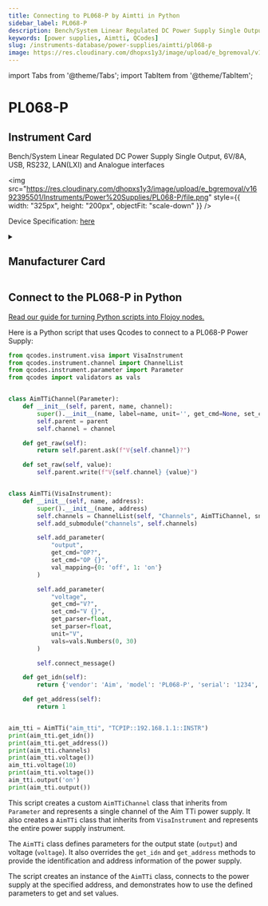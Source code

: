 ```yaml
---
title: Connecting to PL068-P by Aimtti in Python
sidebar_label: PL068-P
description: Bench/System Linear Regulated DC Power Supply Single Output, 6V/8A, USB, RS232, LAN(LXI) and Analogue interfaces
keywords: [power supplies, Aimtti, QCodes]
slug: /instruments-database/power-supplies/aimtti/pl068-p
image: https://res.cloudinary.com/dhopxs1y3/image/upload/e_bgremoval/v1692395501/Instruments/Power%20Supplies/PL068-P/file.png
---
```


import Tabs from '@theme/Tabs';
import TabItem from '@theme/TabItem';

# PL068-P

## Instrument Card

<div className="flex">

<div>

Bench/System Linear Regulated DC Power Supply Single Output, 6V/8A, USB, RS232, LAN(LXI) and Analogue interfaces

</div>

<img src="https://res.cloudinary.com/dhopxs1y3/image/upload/e_bgremoval/v1692395501/Instruments/Power%20Supplies/PL068-P/file.png" style={{ width: "325px", height: "200px", objectFit: "scale-down" }} />

</div>

<div className="flex text-center">

<p>Device Specification: <a target="\_blank" href="https://resources.aimtti.com/datasheets/AIM-PL+PL-P_series_DC_power_supplies_data_sheet-Iss5.pdf">here</a></p>

</div>

<details style={{ marginTop: "15px"}}>
<summary><h2>Manufacturer Card</h2></summary>

<img src="https://res.cloudinary.com/dhopxs1y3/image/upload/v1692125963/Instruments/Vendor%20Logos/Aimtti.png" style={{ width: "100%", height: "170px",objectFit: "scale-down" }} />

TTi (Thurlby Thandar Instruments) is a leading manufacturer of electronic test and measurement instruments. These products are sold throughout the world via carefully selected distributors and agents in each country. We are located in Huntingdon near to the famous university city of Cambridge, within one of the high technology areas of the United Kingdom.

<ul>
  <li>Headquarters: UK</li>
  <li>Yearly Revenue (millions, USD): 9000.0</li>
  <li>Vendor Website: <a href="https://www.aimtti.com/">here</a></li>
</ul>
</details>

## Connect to the PL068-P in Python

[Read our guide for turning Python scripts into Flojoy nodes.](https://docs.flojoy.ai/custom-nodes/creating-custom-node/)
<Tabs>
<TabItem value="QCodes" label="QCodes">

Here is a Python script that uses Qcodes to connect to a PL068-P Power Supply:

```python
from qcodes.instrument.visa import VisaInstrument
from qcodes.instrument.channel import ChannelList
from qcodes.instrument.parameter import Parameter
from qcodes import validators as vals


class AimTTiChannel(Parameter):
    def __init__(self, parent, name, channel):
        super().__init__(name, label=name, unit='', get_cmd=None, set_cmd=None)
        self.parent = parent
        self.channel = channel

    def get_raw(self):
        return self.parent.ask(f"V{self.channel}?")

    def set_raw(self, value):
        self.parent.write(f"V{self.channel} {value}")


class AimTTi(VisaInstrument):
    def __init__(self, name, address):
        super().__init__(name, address)
        self.channels = ChannelList(self, "Channels", AimTTiChannel, snapshotable=False)
        self.add_submodule("channels", self.channels)

        self.add_parameter(
            "output",
            get_cmd="OP?",
            set_cmd="OP {}",
            val_mapping={0: 'off', 1: 'on'}
        )

        self.add_parameter(
            "voltage",
            get_cmd="V?",
            set_cmd="V {}",
            get_parser=float,
            set_parser=float,
            unit="V",
            vals=vals.Numbers(0, 30)
        )

        self.connect_message()

    def get_idn(self):
        return {'vendor': 'Aim', 'model': 'PL068-P', 'serial': '1234', 'firmware': '1.0'}

    def get_address(self):
        return 1


aim_tti = AimTTi("aim_tti", "TCPIP::192.168.1.1::INSTR")
print(aim_tti.get_idn())
print(aim_tti.get_address())
print(aim_tti.channels)
print(aim_tti.voltage())
aim_tti.voltage(10)
print(aim_tti.voltage())
aim_tti.output('on')
print(aim_tti.output())
```

This script creates a custom `AimTTiChannel` class that inherits from `Parameter` and represents a single channel of the Aim TTi power supply. It also creates a `AimTTi` class that inherits from `VisaInstrument` and represents the entire power supply instrument.

The `AimTTi` class defines parameters for the output state (`output`) and voltage (`voltage`). It also overrides the `get_idn` and `get_address` methods to provide the identification and address information of the power supply.

The script creates an instance of the `AimTTi` class, connects to the power supply at the specified address, and demonstrates how to use the defined parameters to get and set values.

</TabItem>
</Tabs>